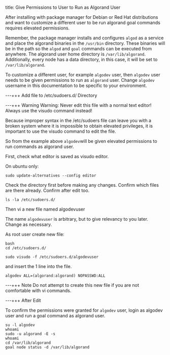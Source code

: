 title: Give Permissions to User to Run as Algorand User

After installing with package manager for Debian or Red Hat distributions and want to customize a different user to be run algorand goal commands requires elevated permissions.

Remember, the package manager installs and configures `algod` as a service and place the algorand binaries in the `/usr/bin` directory. These binaries will be in the path so the `algod` and `goal` commands can be executed from anywhere. The algorand user home directory is `/var/lib/algorand`. Additionally, every node has a data directory, in this case, it will be set to `/var/lib/algorand`.

To customize a different user, for example `algodev` user, then `algodev` user needs to be given permissions to run as `algorand` user. Change `algodev` username in this documentation to be specific to your environment.

---+++ Add file to /etc/sudoers.d/ Directory

---+++ Warning
Warning: Never edit this file with a normal text editor! Always use the visudo command instead!

Because improper syntax in the /etc/sudoers file can leave you with a broken system where it is impossible to obtain elevated privileges, it is important to use the visudo command to edit the file.

So from the example above `algodev`will be given elevated permissions to run commands as algorand user.

First, check what editor is saved as visudo editor.

On ubuntu only:
``` 
sudo update-alternatives --config editor
``` 

Check the directory first before making any changes. Confirm which files are there already. Confirm after edit too.
``` 
ls -la /etc/sudoers.d/
``` 

Then vi a new file named algodevuser

The name `algodevuser` is arbitrary, but to give relevancy to you later. Change as necessary.

As root user create new file:

``` 
bash
cd /etc/sudoers.d/

sudo visudo -f /etc/sudoers.d/algodevuser
``` 

and insert the 1 line into the file.

``` 
algodev ALL=(algorand:algorand) NOPASSWD:ALL
``` 

---+++ Note
Do not attempt to create this new file if you are not comfortable with vi commands.

---+++ After Edit

To confirm the permissions were granted for `algodev` user, login as algodev user and run a goal command as algorand user.

``` 
su -l algodev
whoami
sudo -u algorand -E -s
whoami
cd /var/lib/algorand
goal node status -d /var/lib/algorand
``` 